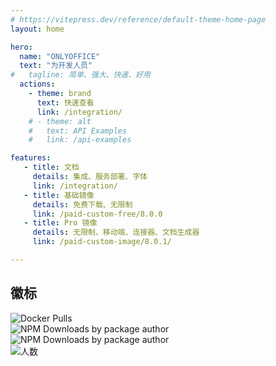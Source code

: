 ```yaml
---
# https://vitepress.dev/reference/default-theme-home-page
layout: home

hero:
  name: "ONLYOFFICE"
  text: "为开发人员"
#   tagline: 简单、强大、快速、好用
  actions:
    - theme: brand
      text: 快速查看
      link: /integration/
    # - theme: alt
    #   text: API Examples
    #   link: /api-examples

features:
   - title: 文档
     details: 集成、服务部署、字体
     link: /integration/
   - title: 基础镜像
     details: 免费下载、无限制
     link: /paid-custom-free/8.0.0
   - title: Pro 镜像
     details: 无限制、移动端、连接器、文档生成器
     link: /paid-custom-image/8.0.1/

---
```


<div class="box">
  <div class="vp-doc">
    <h2>徽标</h2>
  </div>
  <div class="container1">
    <img alt="Docker Pulls" src="/oo-ce-docker-license16.svg"/>
    <br/>
    <img alt="NPM Downloads by package author" src="/knox.zhang.week.svg">
    <br/>
    <img alt="NPM Downloads by package author" src="/knox.zhang.year.svg">
    <br/>
    <img alt="人数" src="https://img.shields.io/badge/QQ群人数-410+-blue">
  </div>
</div>

<!-- https://img.shields.io/docker/pulls/knoxzhang/oo-ce-docker-license

https://img.shields.io/npm-stat/dy/knox.zhang

https://img.shields.io/badge/QQ群人数-360+-blue -->
